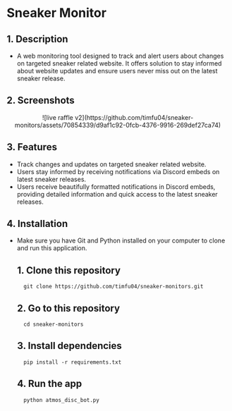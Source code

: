 # __Sneaker Monitor__

## __1. Description__
- A web monitoring tool designed to track and alert users about changes on targeted sneaker related website. It offers solution to stay informed about website updates and ensure users never miss out on the latest sneaker release.

## __2. Screenshots__
<div align="center">
![live raffle v2](https://github.com/timfu04/sneaker-monitors/assets/70854339/d9af1c92-0fcb-4376-9916-269def27ca74)
</div>

## __3. Features__
- Track changes and updates on targeted sneaker related website.
- Users stay informed by receiving notifications via Discord embeds on latest sneaker releases.
- Users receive beautifully formatted notifications in Discord embeds, providing detailed information and quick access to the latest sneaker releases.

## __4. Installation__
- Make sure you have Git and Python installed on your computer to clone and run this application.

    ## __1. Clone this repository__
        git clone https://github.com/timfu04/sneaker-monitors.git

    ## __2. Go to this repository__
        cd sneaker-monitors

    ## __3. Install dependencies__
        pip install -r requirements.txt

    ## __4. Run the app__
        python atmos_disc_bot.py
  
